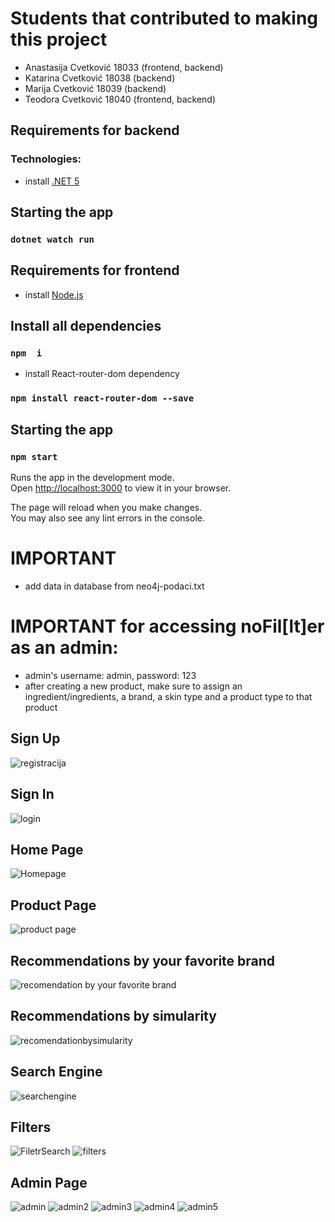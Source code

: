 # Students that contributed to making this project

- Anastasija Cvetković 18033 (frontend, backend)
- Katarina Cvetković 18038 (backend)
- Marija Cvetković 18039 (backend)
- Teodora Cvetković 18040 (frontend, backend)

## Requirements for backend

### Technologies:

- install [.NET 5](https://dotnet.microsoft.com/en-us/download/dotnet/5.0)

## Starting the app

### `dotnet watch run`

## Requirements for frontend

- install [Node.js](https://nodejs.org/en/download/)

## Install all dependencies

### `npm  i`

- install React-router-dom dependency

### `npm install react-router-dom --save`

## Starting the app

### `npm start`

Runs the app in the development mode.\
Open [http://localhost:3000](http://localhost:3000) to view it in your browser.

The page will reload when you make changes.\
You may also see any lint errors in the console.

# IMPORTANT

- add data in database from neo4j-podaci.txt

# IMPORTANT for accessing noFil[lt]er as an admin:  

- admin's username: admin, password: 123
- after creating a new product, make sure to assign an ingredient/ingredients, a brand, a skin type and a product type to that product

## Sign Up

![registracija](https://user-images.githubusercontent.com/101969164/228347185-f45927e7-7c69-4c00-a027-054a5af5e3ab.jpg)

## Sign In

![login](https://user-images.githubusercontent.com/101969164/228347158-2fbbd18d-5170-4e9b-a365-2d5cc8bea6c0.jpg)

## Home Page

![Homepage](https://user-images.githubusercontent.com/101969164/228347142-cb114a53-7aa7-4073-9897-00e553413b12.jpg)

## Product Page

![product page](https://user-images.githubusercontent.com/101969164/228347162-ed66c83c-17f7-4ca3-9071-5720d57236a4.jpg)

## Recommendations by your favorite brand

![recomendation by your favorite brand](https://user-images.githubusercontent.com/101969164/228347168-db36d8e8-e870-48f0-9cb3-428ecd00c473.jpg)

## Recommendations by simularity

![recomendationbysimularity](https://user-images.githubusercontent.com/101969164/228347177-4cdf45a7-4982-4770-82e7-e06a9d0239e3.jpg)

## Search Engine

![searchengine](https://user-images.githubusercontent.com/101969164/228347191-7797a60d-ce86-4f4a-bdd6-59b125363dd2.jpg)

## Filters

![FiletrSearch](https://user-images.githubusercontent.com/101969164/228347212-80dfaa0f-2d18-4417-a266-dfda200b09ec.jpg)
![filters](https://user-images.githubusercontent.com/101969164/228347214-3d9f7713-c81a-41e2-91a8-5d40c836dcab.jpg)

## Admin Page

![admin](https://user-images.githubusercontent.com/101969164/228347197-002a6a18-1e93-4e30-b8bd-317a799b1561.jpg)
![admin2](https://user-images.githubusercontent.com/101969164/228347200-2346de92-334d-4507-8673-dcdcf08a4df2.jpg)
![admin3](https://user-images.githubusercontent.com/101969164/228347203-3c9c6b1e-b4bd-495a-b458-66e68b964259.jpg)
![admin4](https://user-images.githubusercontent.com/101969164/228347206-d3efac6b-592b-4bb5-8d39-3a34a1adea5f.jpg)
![admin5](https://user-images.githubusercontent.com/101969164/228347210-a1905256-ed05-461f-86f5-9745861e4722.jpg)
